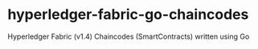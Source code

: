 # hyperledger-fabric-go-chaincodes
Hyperledger Fabric (v1.4) Chaincodes (SmartContracts) written using Go
